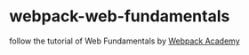 # webpack-web-fundamentals

follow the tutorial of Web Fundamentals by [Webpack Academy](https://webpack.academy/)